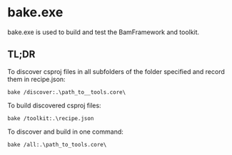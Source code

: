 ﻿# bake.exe

bake.exe is used to build and test the BamFramework and toolkit.

## TL;DR
To discover csproj files in all subfolders of the folder specified and record them in recipe.json:

```
bake /discover:.\path_to__tools.core\
```

To build discovered csproj files:

```
bake /toolkit:.\recipe.json
```

To discover and build in one command:

```
bake /all:.\path_to_tools.core\
```


